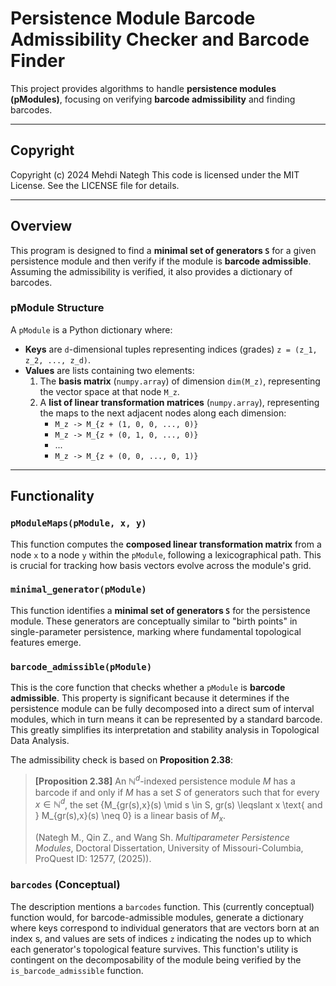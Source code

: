 # Persistence Module Barcode Admissibility Checker and Barcode Finder

This project provides algorithms to handle **persistence modules (pModules)**, focusing on verifying **barcode admissibility** and finding barcodes.

---

## Copyright

Copyright (c) 2024 Mehdi Nategh
This code is licensed under the MIT License. See the LICENSE file for details.

---

## Overview

This program is designed to find a **minimal set of generators `S`** for a given persistence module and then verify if the module is **barcode admissible**. Assuming the admissibility is verified, it also provides a dictionary of barcodes.

### pModule Structure

A `pModule` is a Python dictionary where:
* **Keys** are `d`-dimensional tuples representing indices (grades) `z = (z_1, z_2, ..., z_d)`.
* **Values** are lists containing two elements:
    1.  The **basis matrix** (`numpy.array`) of dimension `dim(M_z)`, representing the vector space at that node `M_z`.
    2.  A **list of linear transformation matrices** (`numpy.array`), representing the maps to the next adjacent nodes along each dimension:
        * `M_z -> M_{z + (1, 0, 0, ..., 0)}`
        * `M_z -> M_{z + (0, 1, 0, ..., 0)}`
        * ...
        * `M_z -> M_{z + (0, 0, ..., 0, 1)}`

---

## Functionality

### `pModuleMaps(pModule, x, y)`

This function computes the **composed linear transformation matrix** from a node `x` to a node `y` within the `pModule`, following a lexicographical path. This is crucial for tracking how basis vectors evolve across the module's grid.

### `minimal_generator(pModule)`

This function identifies a **minimal set of generators `S`** for the persistence module. These generators are conceptually similar to "birth points" in single-parameter persistence, marking where fundamental topological features emerge.

### `barcode_admissible(pModule)`

This is the core function that checks whether a `pModule` is **barcode admissible**. This property is significant because it determines if the persistence module can be fully decomposed into a direct sum of interval modules, which in turn means it can be represented by a standard barcode. This greatly simplifies its interpretation and stability analysis in Topological Data Analysis.

The admissibility check is based on **Proposition 2.38**:

> **[Proposition 2.38]** An $\mathbb{N}^d$-indexed persistence module $M$ has a barcode if and only if $M$ has a set $S$ of generators such that for every $x \in \mathbb{N}^d$, the set \{M_{gr(s),x}(s) \mid s \in S, gr(s) \leqslant x \text{ and } M_{gr(s),x}(s) \neq 0\} is a linear basis of $M_x$.
>
> (Nategh M., Qin Z., and Wang Sh. *Multiparameter Persistence Modules*, Doctoral Dissertation, University of Missouri-Columbia, ProQuest ID: 12577, (2025)).

### `barcodes` (Conceptual)

The description mentions a `barcodes` function. This (currently conceptual) function would, for barcode-admissible modules, generate a dictionary where keys correspond to individual generators that are vectors born at an index s, and values are sets of indices `z` indicating the nodes up to which each generator's topological feature survives. This function's utility is contingent on the decomposability of the module being verified by the `is_barcode_admissible` function.
